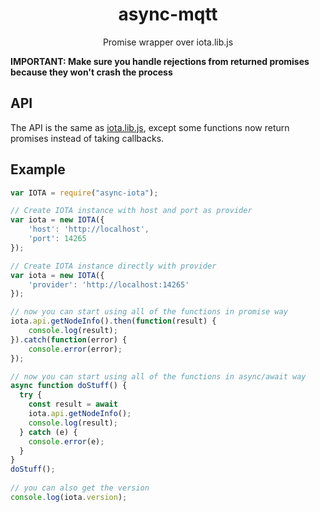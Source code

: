 <h1 align="center">async-mqtt</h1>
<p align="center">Promise wrapper over iota.lib.js</p>

**IMPORTANT: Make sure you handle rejections from returned promises because they won't crash the process**

## API

The API is the same as [iota.lib.js](https://github.com/iotaledger/iota.lib.js#iotaapi), except some functions now return promises instead
 of taking callbacks.


## Example

```javascript
var IOTA = require("async-iota");

// Create IOTA instance with host and port as provider
var iota = new IOTA({
    'host': 'http://localhost',
    'port': 14265
});

// Create IOTA instance directly with provider
var iota = new IOTA({
    'provider': 'http://localhost:14265'
});

// now you can start using all of the functions in promise way
iota.api.getNodeInfo().then(function(result) {
    console.log(result);
}).catch(function(error) {
    console.error(error);
});

// now you can start using all of the functions in async/await way
async function doStuff() {
  try {
    const result = await
    iota.api.getNodeInfo();
    console.log(result);
  } catch (e) {
    console.error(e);
  }
}
doStuff();
    
// you can also get the version
console.log(iota.version);
```
